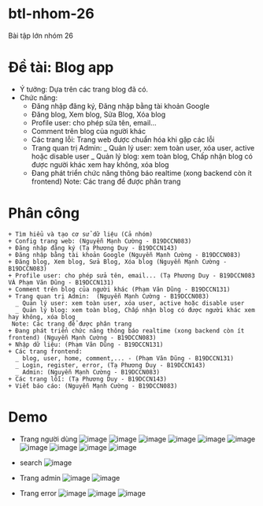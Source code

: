 # btl-nhom-26
Bài tập lớn nhóm 26
# Đề tài: Blog app
  - Ý tưởng: Dựa trên các trang blog đã có.
  - Chức năng:
    + Đăng nhập đăng ký, Đăng nhập bằng tài khoản Google
    + Đăng blog, Xem blog, Sửa Blog, Xóa blog
    + Profile user: cho phép sửa tên, email...
    + Comment trên blog của người khác
    + Các trang lỗi: Trang web được chuẩn hóa khi gặp các lỗi
    + Trang quan trị Admin:
      _ Quản lý user: xem toàn user, xóa user, active hoặc disable user
      _ Quản lý blog: xem toàn blog, Chấp nhận blog có được người khác xem hay không, xóa blog
    + Đang phát triển chức năng thông báo realtime (xong backend còn ít frontend)
     Note: Các trang để được phân trang
# Phân công
    + Tìm hiểu và tạo cơ sử dữ liệu (Cả nhóm)
    + Config trang web: (Nguyễn Mạnh Cường - B19DCCN083)
    + Đăng nhập đăng ký (Tạ Phương Duy - B19DCCN143)
    + Đăng nhập bằng tài khoản Google (Nguyễn Mạnh Cường - B19DCCN083)
    + Đăng blog, Xem blog, Sửa Blog, Xóa blog (Nguyễn Mạnh Cường - B19DCCN083)
    + Profile user: cho phép sửa tên, email... (Tạ Phương Duy - B19DCCN083 VÀ Phạm Văn Dũng - B19DCCN131)
    + Comment trên blog của người khác (Phạm Văn Dũng - B19DCCN131)
    + Trang quan trị Admin:  (Nguyễn Mạnh Cường - B19DCCN083)
      _ Quản lý user: xem toàn user, xóa user, active hoặc disable user
      _ Quản lý blog: xem toàn blog, Chấp nhận blog có được người khác xem hay không, xóa blog
     Note: Các trang để được phân trang
    + Đang phát triển chức năng thông báo realtime (xong backend còn ít frontend) (Nguyễn Mạnh Cường - B19DCCN083)
    + Nhập dữ liệu: (Phạm Văn Dũng - B19DCCN131)
    + Các trang frontend: 
      _ blog, user, home, comment,... - (Phạm Văn Dũng - B19DCCN131)
      _ Login, register, error, (Tạ Phương Duy - B19DCCN143)
      _ Admin: (Nguyễn Mạnh Cường - B19DCCN083)
    + Các trang lỗi: (Tạ Phương Duy - B19DCCN143)
    + Viết báo cáo: (Nguyễn Mạnh Cường - B19DCCN083)
    
 # Demo
  - Trang người dùng
 ![image](https://user-images.githubusercontent.com/76891720/170731646-803c3ca5-9db0-483b-a855-05786d1a9b36.png)
 ![image](https://user-images.githubusercontent.com/76891720/170731814-5aa92f24-7b92-43ea-994c-7912027f5043.png)
 ![image](https://user-images.githubusercontent.com/76891720/170731853-28a422c3-f39b-4570-8e76-8cf1cc52e807.png)
![image](https://user-images.githubusercontent.com/76891720/170732462-0b4eff82-0b9e-4bdc-ad85-87567a6c17f1.png)
![image](https://user-images.githubusercontent.com/76891720/170732532-26413ed4-7a30-4fbb-b8b0-7d9a3f208ebb.png)
![image](https://user-images.githubusercontent.com/76891720/170732688-bbcc7afa-3b87-4b8c-96d5-4c64be2c05f7.png)
![image](https://user-images.githubusercontent.com/76891720/170732749-70948af3-2e94-4bf4-9cfa-fec3582822f3.png)
![image](https://user-images.githubusercontent.com/76891720/170732821-cd7208c0-03d7-46c2-b970-894e0411928d.png)
![image](https://user-images.githubusercontent.com/76891720/170733075-b4d62032-04f8-463d-818f-b3128fc955c5.png)
![image](https://user-images.githubusercontent.com/76891720/170733026-bf7653a6-6df0-4f25-98ea-30d011acaebf.png)
  - search
![image](https://user-images.githubusercontent.com/76891720/170740709-e469e963-d57b-464b-b239-8b28fd602d6e.png)

 - Trang admin
![image](https://user-images.githubusercontent.com/76891720/170733211-64bb9856-dc5d-4a55-9f4f-8cb2ab86e0ac.png)
![image](https://user-images.githubusercontent.com/76891720/170733311-efa61a96-1b4e-44ef-b356-81c94b6cd126.png)

  - Trang error
 ![image](https://user-images.githubusercontent.com/76891720/170737920-3e494599-0148-40c2-94b8-3962da3b2c0d.png)
![image](https://user-images.githubusercontent.com/76891720/170739827-7eeaed41-ff53-49e9-90d4-8be70112578b.png)
![image](https://user-images.githubusercontent.com/76891720/170740195-73364c1a-d8ec-480a-8e25-b66a10a0476f.png)




